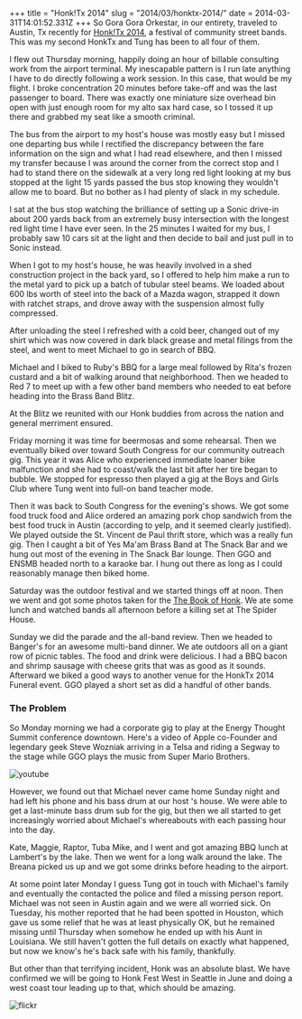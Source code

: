 +++
title = "Honk!Tx 2014"
slug = "2014/03/honktx-2014/"
date = 2014-03-31T14:01:52.331Z
+++
So Gora Gora Orkestar, in our entirety, traveled to Austin, Tx recently for [Honk!Tx 2014](http://www.honktx.org/), a festival of community street bands. This was my second HonkTx and Tung has been to all four of them.

I flew out Thursday morning, happily doing an hour of billable consulting work from the airport terminal.  My inescapable pattern is I run late anything I have to do directly following a work session. In this case, that would be my flight. I broke concentration 20 minutes before take-off and was the last passenger to board. There was exactly one miniature size overhead bin open with just enough room for my alto sax hard case, so I tossed it up there and grabbed my seat like a smooth criminal.

The bus from the airport to my host's house was mostly easy but I missed one departing bus while I rectified the discrepancy between the fare information on the sign and what I had read elsewhere, and then I missed my transfer because I was around the corner from the correct stop and I had to stand there on the sidewalk at a very long red light looking at my bus stopped at the light 15 yards passed the bus stop knowing they wouldn't allow me to board. But no bother as I had plenty of slack in my schedule.

I sat at the bus stop watching the brilliance of setting up a Sonic drive-in about 200 yards back from an extremely busy intersection with the longest red light time I have ever seen. In the 25 minutes I waited for my bus, I probably saw 10 cars sit at the light and then decide to bail and just pull in to Sonic instead.

When I got to my host's house, he was heavily involved in a shed construction project in the back yard, so I offered to help him make a run to the metal yard to pick up a batch of tubular steel beams. We loaded about 600 lbs worth of steel into the back of a Mazda wagon, strapped it down with ratchet straps, and drove away with the suspension almost fully compressed.

After unloading the steel I refreshed with a cold beer, changed out of my shirt which was now covered in dark black grease and metal filings from the steel, and went to meet Michael to go in search of BBQ.

Michael and I biked to Ruby's BBQ for a large meal followed by Rita's frozen custard and a bit of walking around that neighborhood. Then we headed to Red 7 to meet up with a few other band members who needed to eat before heading into the Brass Band Blitz.

At the Blitz we reunited with our Honk buddies from across the nation and general merriment ensured.

Friday morning it was time for beermosas and some rehearsal. Then we eventually biked over toward South Congress for our community outreach gig.       This year it was Alice who experienced immediate loaner bike malfunction and she had to coast/walk the last bit after her tire began to bubble. We stopped for espresso then played a gig at the Boys and Girls Club where Tung went into full-on band teacher mode.

Then it was back to South Congress for the evening's shows. We got some food truck food and Alice ordered an amazing pork chop sandwich from the best food truck in Austin (according to yelp, and it seemed clearly justified). We played outside the St. Vincent de Paul thrift store, which was a really fun gig. Then I caught a bit of Yes Ma'am Brass Band at The Snack Bar and we hung out most of the evening in The Snack Bar lounge. Then GGO and ENSMB headed north to a karaoke bar. I hung out there as long as I could reasonably manage then biked home.

Saturday was the outdoor festival and we started things off at noon. Then we went and got some photos taken for the [The Book of Honk](https://www.facebook.com/thebookofhonk). We ate some lunch and watched bands all afternoon before a killing set at The Spider House.

Sunday we did the parade and the all-band review. Then we headed to Banger's for an awesome multi-band dinner. We ate outdoors all on a giant row of picnic tables. The food and drink were delicious. I had a BBQ bacon and shrimp sausage with cheese grits that was as good as it sounds. Afterward we biked a good ways to another venue for the HonkTx 2014 Funeral event. GGO played a short set as did a handful of other bands.

### The Problem

So Monday morning we had a corporate gig to play at the Energy Thought Summit conference downtown. Here's a video of Apple co-Founder and legendary geek Steve Wozniak arriving in a Telsa and riding a Segway to the stage while GGO plays the music from Super Mario Brothers.

![youtube](https://www.youtube.com/embed/yIShfqvIhFw)

However, we found out that Michael never came home Sunday night and had left his phone and his bass drum at our host 's house. We were able to get a last-minute bass drum sub for the gig, but then we all started to get increasingly worried about Michael's whereabouts with each passing hour into the day.

Kate, Maggie, Raptor, Tuba Mike, and I went and got amazing BBQ lunch at Lambert's by the lake. Then we went for a long walk around the lake. The Breana picked us up and we got some drinks before heading to the airport.

At some point later Monday I guess Tung got in touch with Michael's family and eventually the contacted the police and filed a missing person report. Michael was not seen in Austin again and we were all worried sick. On Tuesday, his mother reported that he had been spotted in Houston, which gave us some relief that he was at least physically OK, but he remained missing until Thursday when somehow he ended up with his Aunt in Louisiana. We still haven't gotten the full details on exactly what happened, but now we know's he's back safe with his family, thankfully.

But other than that terrifying incident, Honk was an absolute blast. We have confirmed we will be going to Honk Fest West in Seattle in June and doing a west coast tour leading up to that, which should be amazing.

![flickr](https://www.flickr.com/photos/88096431@N00/sets/72157642742243474/)
